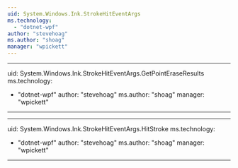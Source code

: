 ```yaml
---
uid: System.Windows.Ink.StrokeHitEventArgs
ms.technology: 
  - "dotnet-wpf"
author: "stevehoag"
ms.author: "shoag"
manager: "wpickett"
---
```


---
uid: System.Windows.Ink.StrokeHitEventArgs.GetPointEraseResults
ms.technology: 
  - "dotnet-wpf"
author: "stevehoag"
ms.author: "shoag"
manager: "wpickett"
---

---
uid: System.Windows.Ink.StrokeHitEventArgs.HitStroke
ms.technology: 
  - "dotnet-wpf"
author: "stevehoag"
ms.author: "shoag"
manager: "wpickett"
---
